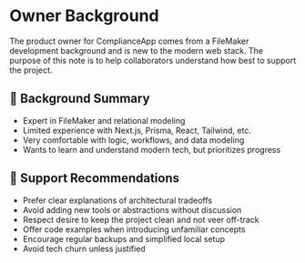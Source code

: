 # Owner Background

The product owner for ComplianceApp comes from a FileMaker development background and is new to the modern web stack. The purpose of this note is to help collaborators understand how best to support the project.

## 🧠 Background Summary

- Expert in FileMaker and relational modeling
- Limited experience with Next.js, Prisma, React, Tailwind, etc.
- Very comfortable with logic, workflows, and data modeling
- Wants to learn and understand modern tech, but prioritizes progress

## 🙏 Support Recommendations

- Prefer clear explanations of architectural tradeoffs
- Avoid adding new tools or abstractions without discussion
- Respect desire to keep the project clean and not veer off-track
- Offer code examples when introducing unfamiliar concepts
- Encourage regular backups and simplified local setup
- Avoid tech churn unless justified


